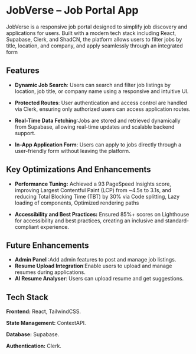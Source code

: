 
# JobVerse – Job Portal App

JobVerse is a responsive job portal designed to simplify job discovery and applications for users. Built with a modern tech stack including React, Supabase, Clerk, and ShadCN, the platform allows users to filter jobs by title, location, and company, and apply seamlessly through an integrated form


## Features

- **Dynamic Job Search**: Users can search and filter job listings by location, job title, or company name using a responsive and intuitive UI.

- **Protected Routes**: User authentication and access control are handled via Clerk, ensuring only authorized users can access application routes.
- **Real-Time Data Fetching**:Jobs are stored and retrieved dynamically from Supabase, allowing real-time updates and scalable backend support.
- **In-App Application Form**: Users can apply to jobs directly through a user-friendly form without leaving the platform.


##  Key Optimizations And Enhancements

- **Performance Tuning:** Achieved a 93 PageSpeed Insights score, improving Largest Contentful Paint (LCP) from ~4.5s to 3.1s, and reducing Total Blocking Time (TBT) by 30% via Code splitting, Lazy loading of components, Optimized rendering paths

- **Accessibility and Best Practices:** Ensured 85%+ scores on Lighthouse for accessibility and best practices, creating an inclusive and standard-compliant experience.
## Future Enhancements

- **Admin Panel** :Add admin features to post and manage job listings.
- **Resume Upload Integration**:Enable users to upload and manage resumes during applications.
- **AI Resume Analyser**: Users can upload resume and get suggestions.
## Tech Stack

**Frontend:** React, TailwindCSS. 

**State Management:** ContextAPI.

**Database:** Supabase.

**Authentication:** Clerk.



